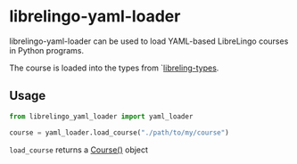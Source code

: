 # librelingo-yaml-loader

librelingo-yaml-loader can be used to load YAML-based LibreLingo courses in Python programs.

The course is loaded into the types from `[libreling-types](https://pypi.org/project/librelingo-types/).

## Usage

```python
from librelingo_yaml_loader import yaml_loader

course = yaml_loader.load_course("./path/to/my/course")
```

`load_course` returns a [Course()](https://github.com/kantord/LibreLingo/blob/main/apps/librelingo_yaml_loader/librelingo_yaml_loader/data_types.py) object

